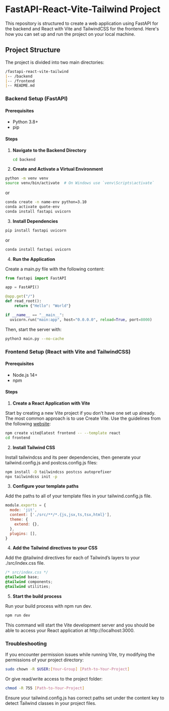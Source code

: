 # FastAPI-React-Vite-Tailwind Project

This repository is structured to create a web application using FastAPI for the backend and React with Vite and TailwindCSS for the frontend. Here's how you can set up and run the project on your local machine.

## Project Structure

The project is divided into two main directories:
```markdown
/fastapi-react-vite-tailwind
|-- /backend
|-- /frontend
|-- README.md
```

### Backend Setup (FastAPI)

#### Prerequisites

- Python 3.8+
- pip

#### Steps

1. **Navigate to the Backend Directory**

   ```bash
   cd backend
   ```

2. **Create and Activate a Virtual Environment**

  ```bash
  python -m venv venv
  source venv/bin/activate  # On Windows use `venv\Scripts\activate`
  ```
or
  ```bash
  conda create -n name-env python=3.10
  conda activate quote-env
  conda install fastapi uvicorn
  ```

3. **Install Dependencies**
   
  ```bash
  pip install fastapi uvicorn
  ```
or 
  ```bash
  conda install fastapi uvicorn
  ```

4. **Run the Application**
   
Create a main.py file with the following content:
  ```python
  from fastapi import FastAPI
  
  app = FastAPI()
  
  @app.get("/")
  def read_root():
      return {"Hello": "World"}

  if __name__ == "__main__":
    uvicorn.run("main:app", host="0.0.0.0", reload=True, port=8000)
  ```

Then, start the server with:
  ```bash
  python3 main.py --no-cache
  ```

### Frontend Setup (React with Vite and TailwindCSS)

#### Prerequisites
- Node.js 14+
- npm

#### Steps

1. **Create a React Application with Vite**
   
Start by creating a new Vite project if you don’t have one set up already. The most common approach is to use Create Vite. Use the guidelines from the following [website](https://tailwindcss.com/docs/guides/vite):

  ```bash
  npm create vite@latest frontend -- --template react
  cd frontend
  ```

2. **Install Tailwind CSS**
   
Install tailwindcss and its peer dependencies, then generate your tailwind.config.js and postcss.config.js files:

  ```bash
  npm install -D tailwindcss postcss autoprefixer
  npx tailwindcss init -p
  ```

3. **Configure your template paths**
   
Add the paths to all of your template files in your tailwind.config.js file.

  ```javascript
  module.exports = {
    mode: 'jit',
    content: ['./src/**/*.{js,jsx,ts,tsx,html}'],
    theme: {
      extend: {},
    },
    plugins: [],
  }
  ```

4. **Add the Tailwind directives to your CSS**
   
Add the @tailwind directives for each of Tailwind’s layers to your ./src/index.css file.

  ```css
  /* src/index.css */
  @tailwind base;
  @tailwind components;
  @tailwind utilities;
  ```

5. **Start the build process**
   
Run your build process with npm run dev.

  ```bash
  npm run dev
  ```

This command will start the Vite development server and you should be able to access your React application at http://localhost:3000.

### Troubleshooting

If you encounter permission issues while running Vite, try modifying the permissions of your project directory:
  ```bash
  sudo chown -R $USER:[Your-Group] [Path-to-Your-Project]
  ```

Or give read/write access to the project folder:

  ```bash
  chmod -R 755 [Path-to-Your-Project]
  ```

Ensure your tailwind.config.js has correct paths set under the content key to detect Tailwind classes in your project files.
